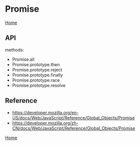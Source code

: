 # Promise
[Home](README.md)
## API
methods:
- Promise.all
- Promise.prototype.then
- Promise.prototype.reject
- Promise.prototype.finally
- Promise.prototype.race
- Promise.prototype.resolve


## Reference
- https://developer.mozilla.org/en-US/docs/Web/JavaScript/Reference/Global_Objects/Promise
- https://developer.mozilla.org/zh-CN/docs/Web/JavaScript/Reference/Global_Objects/Promise

[Home](README.md)
